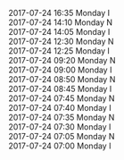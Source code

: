 2017-07-24 16:35 Monday  I  
2017-07-24 14:10 Monday  N  
2017-07-24 14:05 Monday  I  
2017-07-24 12:30 Monday  N  
2017-07-24 12:25 Monday  I  
2017-07-24 09:20 Monday  N  
2017-07-24 09:00 Monday  I  
2017-07-24 08:50 Monday  N  
2017-07-24 08:45 Monday  I  
2017-07-24 07:45 Monday  N  
2017-07-24 07:40 Monday  I  
2017-07-24 07:35 Monday  N  
2017-07-24 07:30 Monday  I  
2017-07-24 07:05 Monday  N  
2017-07-24 07:00 Monday  I  
